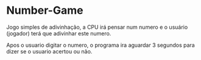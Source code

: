 # Number-Game
Jogo simples de adivinhação, a CPU irá pensar num numero e o usuário (jogador) terá que adivinhar este numero.

Apos o usuario digitar o numero, o programa ira aguardar 3 segundos para dizer se o usuario acertou ou não.
